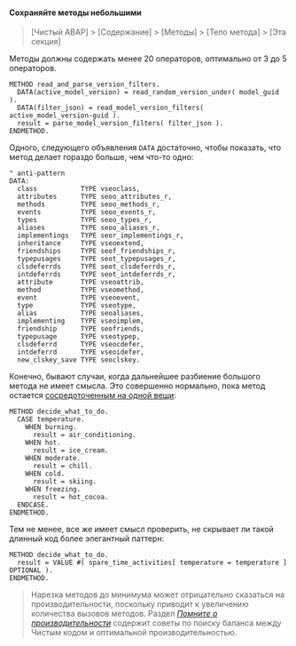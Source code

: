 #### Сохраняйте методы небольшими

> [Чистый ABAP] > [Содержание] > [Методы] > [Тело метода] > [Эта секция]

Методы должны содержать менее 20 операторов, оптимально от 3 до 5 операторов.

```ABAP
METHOD read_and_parse_version_filters.
  DATA(active_model_version) = read_random_version_under( model_guid ).
  DATA(filter_json) = read_model_version_filters( active_model_version-guid ).
  result = parse_model_version_filters( filter_json ).
ENDMETHOD.
```

Одного, следующего объявления `DATA` достаточно, чтобы показать, что метод делает гораздо больше, чем что-то одно:

```ABAP
" anti-pattern
DATA:
  class           TYPE vseoclass,
  attributes      TYPE seoo_attributes_r,
  methods         TYPE seoo_methods_r,
  events          TYPE seoo_events_r,
  types           TYPE seoo_types_r,
  aliases         TYPE seoo_aliases_r,
  implementings   TYPE seor_implementings_r,
  inheritance     TYPE vseoextend,
  friendships     TYPE seof_friendships_r,
  typepusages     TYPE seot_typepusages_r,
  clsdeferrds     TYPE seot_clsdeferrds_r,
  intdeferrds     TYPE seot_intdeferrds_r,
  attribute       TYPE vseoattrib,
  method          TYPE vseomethod,
  event           TYPE vseoevent,
  type            TYPE vseotype,
  alias           TYPE seoaliases,
  implementing    TYPE vseoimplem,
  friendship      TYPE seofriends,
  typepusage      TYPE vseotypep,
  clsdeferrd      TYPE vseocdefer,
  intdeferrd      TYPE vseoidefer,
  new_clskey_save TYPE seoclskey.
```

Конечно, бывают случаи, когда дальнейшее разбиение большого метода не имеет смысла. 
Это совершенно нормально, пока метод остается [сосредоточенным на одной вещи](#делай-что-то-одно-делай-это-хорошо-делай-только-это):

```ABAP
METHOD decide_what_to_do.
  CASE temperature.
    WHEN burning.
      result = air_conditioning.
    WHEN hot.
      result = ice_cream.
    WHEN moderate.
      result = chill.
    WHEN cold.
      result = skiing.
    WHEN freezing.
      result = hot_cocoa.
  ENDCASE.
ENDMETHOD.
```

Тем не менее, все же имеет смысл проверить, не скрывает ли такой длинный код более элегантный паттерн:

```ABAP
METHOD decide_what_to_do.
  result = VALUE #( spare_time_activities[ temperature = temperature ] OPTIONAL ).
ENDMETHOD.
```

> Нарезка методов до минимума может отрицательно сказаться на производительности, поскольку приводит к увеличению количества вызовов методов. 
> Раздел [_Помните о производительности_](#помните-о-производительности) содержит советы по поиску баланса между Чистым кодом и оптимальной производительностью.
